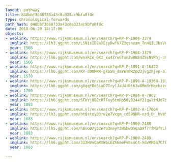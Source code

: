 ```yaml
---
layout: pathway
title: 840bbf3868733a43c8a323ac9bfa0f0c
type: chronological-forwards
path_hash: 840bbf3868733a43c8a323ac9bfa0f0c
date: 2018-06-20 18:17:00
objects:
- weblink: https://www.rijksmuseum.nl/en/search?q=RP-P-1904-3374
  imglink: https://lh3.ggpht.com/LSN1sIDZaXEjyDwfU7Z3qsnxam_TnHQILJbsV8JSQ9nAMCYXvwFXoADvjgrorUaD3h7v77pr4RRGfZuW6KtjU74E4gba=s200
  year: 1566
- weblink: https://www.rijksmuseum.nl/en/search?q=RP-P-1904-3379
  imglink: https://lh6.ggpht.com/wnxKIo_GXz_xu4ZrwGTunZw0KB4Z5sNVRhj-u9vHS6J2LG4W0eGre3_O07oFUERvRfGXwI7uRd_Hpu1_-D3iW4VvYmNE=s200
  year: 1566
- weblink: https://www.rijksmuseum.nl/en/search?q=RP-P-1891-A-16422
  imglink: https://lh6.ggpht.com/KY-d00MPR-gk55m_dmr6Y0RZpQ3jvgzhjep-8JgWKJxdjuQVLwwAJwbtbJbiYGEH_3AI_2gmGOMwd1n4zv2kWYwtuLg=s200
  year: 1578
- weblink: https://www.rijksmuseum.nl/en/search?q=RP-P-1896-A-19368-1910
  imglink: https://lh6.ggpht.com/gXqqYDe5iaDZIrylJaU4iBt63w8Mm3rMqxhzzdnEwjqcxUfdArN8tD0c5b5YohVQsK0K7Se9t0Hxp1Uy3kJH-xYpVjmB=s200
  year: 1700
- weblink: https://www.rijksmuseum.nl/en/search?q=RP-P-1884-A-7803
  imglink: https://lh6.ggpht.com/5FhYj8B2cRTFey6tmHp50vB244f2JqwltMJd70b5flalzwaulo_madywAHU1Y99PrJT-zXQyLRePaiTqYw445wqZ0EE=s200
  year: 1883
- weblink: https://www.rijksmuseum.nl/en/search?q=RP-P-1892-A-17604
  imglink: https://lh3.ggpht.com/htQstoyD3re2e7Vxqm_cdS9QHR-xzd_O__hV05kr5nQGj-RPeEK5WscKZn4B9-0uVwtxpiUM0EFqfcBicpTvOdkgooM=s200
  year: 1883
- weblink: https://www.rijksmuseum.nl/en/search?q=RP-P-1909-2488
  imglink: https://lh5.ggpht.com/hBvGD7y52n7G3neyT3WSbw05qaD9f7TfMufYLhUChJxfswGw6AE9fhojcKPDS5CH7Hhpjfb79DncBngm9mFFSgwmccqq=s200
  year: 1883
- weblink: https://www.rijksmuseum.nl/en/search?q=RP-P-1909-2489
  imglink: https://lh6.ggpht.com/J13HVvQaRmBGcGZh6meFvNxuC4-XdvMM5a7CfbQEy_TFj8Twf2shqopZmgSpKbGwwXg-Au-8tOr463f8_ukcvUCKWiAI=s200
  year: 1883

---
```

